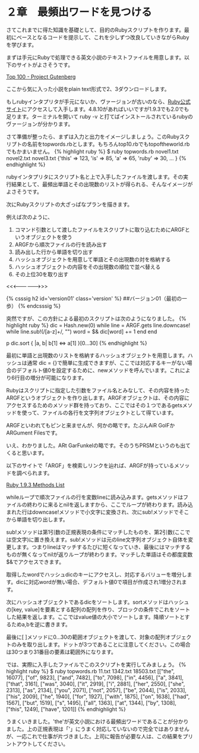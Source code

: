 # ２章　最頻出ワードを見つける

さてこれまでに得た知識を基礎として、目的のRubyスクリプトを作ります。最初にベースとなるコードを提示して、これを少しずつ改良していきながらRubyを学びます。

まずは手元にRubyで処理できる英文小説のテキストファイルを用意します。以下のサイトがよさそうです。

[Top 100 - Project Gutenberg](http://www.gutenberg.org/browse/scores/top "Top 100 - Project Gutenberg")

ここから気に入った小説をplain text形式で2、3ダウンロードします。

もしrubyインタプリタが手元にないか、ヴァージョンが古いのなら、[Ruby公式サイト](http://www.ruby-lang.org/ja/)にアクセスして入手します。4.8.10があればいいですが1.9.3でも2.0でも足ります。ターミナルを開いて ruby -v と打てばインストールされているrubyのヴァージョンが分かります。

さて準備が整ったら、まずは入力と出力をイメージしましょう。このRubyスクリプトの名前をtopwords.rbとします。もちろんtop10.rbでもtopoftheworld.rbでもかまいません。
{% highlight ruby %}
 $ ruby topwords.rb novel1.txt novel2.txt novel3.txt
 {'this' => 123, 'is' => 85, 'a' => 65, 'ruby' => 30, ... }
{% endhighlight %}

rubyインタプリタにスクリプト名と上で入手したファイルを渡します。その実行結果として、最頻出単語とその出現数のリストが得られる、そんなイメージがよさそうです。

次にRubyスクリプトの大ざっぱなプランを描きます。

例えば次のように、

1. コマンド引数として渡したファイルをスクリプトに取り込むためにARGFというオブジェクトを使う
1. ARGFから順次ファイルの行を読み出す
1. 読み出した行から単語を切り出す
1. ハッシュオブジェクトを用意して単語とその出現数の対を格納する
1. ハッシュオブジェクトの内容をその出現数の順位で並べ替える
1. その上位30を取り出す


<<<------>>>

{% csssig h2 id='version01' class='version' %}
##バージョン01（最初の一歩）
{% endcsssig %}

突然ですが、この方針による最初のスクリプトは次のようになりました。
{% highlight ruby %}
 dic = Hash.new(0)
 while line = ARGF.gets
   line.downcase!
   while line.sub!(/[a-z]+/, "")
     word = $&
     dic[word] += 1
   end
 end
 
 p dic.sort { |a, b| b[1] <=> a[1] }[0...30]
{% endhighlight %}

最初に単語と出現数のリストを格納するハッシュオブジェクトを用意します。ハッシュは通常 dic = {}で簡単に生成できますが、ここでは対応するキーがない場合のデフォルト値0を設定するために、newメソッドを呼んでいます。これにより6行目の増分が可能になります。

Rubyはスクリプトに指定した引数をファイル名とみなして、その内容を持ったARGFというオブジェクトを作り出します。ARGFオブジェクトは、その内容にアクセスするためのメソッド群を持っており、ここではその１つであるgetsメソッドを使って、ファイルの各行を文字列オブジェクトとして得ています。

ARGFといわれてもピンと来ませんが、何かの略です。たぶんAiR GolFかARGument Filesです。

いえ、わかりました。ARt GarFunkelの略です。そのうちPRSMというのも出てくると思います。

以下のサイトで「ARGF」を検索しリンクを辿れば、ARGFが持っているメソッドを調べられます。

[Ruby 1.9.3 Methods List](http://rbref.heroku.com/)

whileループで順次ファイルの行を変数lineに読み込みます。getsメソッドはファイルの終わりに来るとnilを返しますから、ここでループが終わります。読み込まれた行はdowncase!メソッドで小文字に変換され、次にsub!メソッドでそこから単語を切り出します。

sub!メソッドは第1引数の正規表現の条件にマッチしたものを、第2引数(ここでは空文字)に置き換えます。sub!メソッドは元のline文字列オブジェクト自体を変更します。つまりlineはマッチするたびに短くなっていき、最後にはマッチするものが無くなってnilが返りループが終わります。マッチした単語はその都度変数$&でアクセスできます。

取得したwordでハッシュdicのキーにアクセスし、対応するバリューを増分します。dicに対応wordが無い場合、デフォルト値0で項目が作成され1増分されます。

次にハッシュオブジェクトであるdicをソートします。sortメソッドはハッシュの\[key, value\]を要素とする配列の配列を作り、ブロックの条件でこれをソートした結果を返します。ここではvalue値の大小でソートします。降順ソートとするためa,bを逆に書きます。

最後に\[ \]メソッドに0...30の範囲オブジェクトを渡して、対象の配列オブジェクトのみを取り出します。ドットが3つであることに注意してください。この場合は30つまり31番目の要素は範囲外になります。

では、実際に入手したファイルでこのスクリプトを実行してみましょう。
{% highlight ruby %}
 $ ruby topwords.rb 11.txt 1342.txt 18503.txt 
 [["the", 16077], ["of", 9823], ["and", 7482], ["to", 7098], ["in", 4456], ["a", 3841], ["that", 3161], ["was", 3040], ["it", 2919], ["i", 2881], ["her", 2550], ["she", 2313], ["as", 2134], ["you", 2071], ["not", 2057], ["be", 2044], ["is", 2033], ["his", 2009], ["he", 1940], ["for", 1927], ["with", 1875], ["on", 1638], ["had", 1567], ["but", 1519], ["s", 1495], ["all", 1363], ["at", 1344], ["by", 1308], ["this", 1249], ["have", 1201]]
{% endhighlight %}

うまくいきました。'the'が英文小説における最頻出ワードであることが分かりました。上の正規表現は「'」にうまく対応していないので完全ではありませんが、一応これで仕事が片づきました。上司に報告が必要な人は、この結果をプリントアウトしてください。

